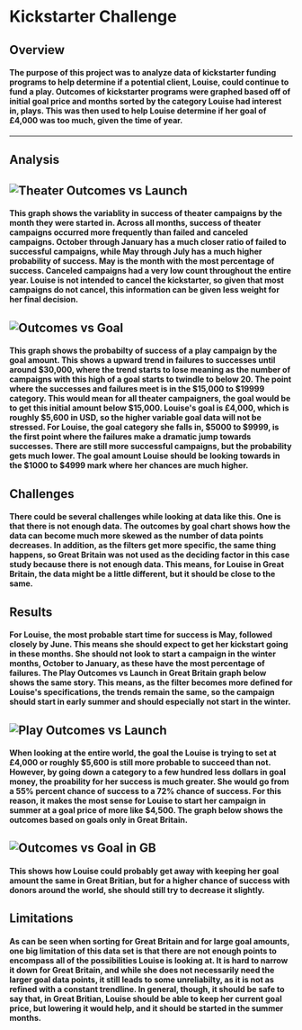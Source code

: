 # Kickstarter Challenge
## Overview
#### The purpose of this project was to analyze data of kickstarter funding programs to help determine if a potential client, Louise, could continue to fund a play. Outcomes of kickstarter programs were graphed based off of initial goal price and months sorted by the category Louise had interest in, plays. This was then used to help Louise determine if her goal of £4,000 was too much, given the time of year. 
---
## Analysis
![Theater Outcomes vs Launch](https://user-images.githubusercontent.com/85752084/121734456-09108880-cab2-11eb-8a68-f85636350474.png)
---
#### This graph shows the variablity in success of theater campaigns by the month they were started in. Across all months, success of theater campaigns occurred more frequently than failed and canceled campaigns. October through January has a much closer ratio of failed to successful campaigns, while May through July has a much higher probability of success. May is the month with the most percentage of success. Canceled campaigns had a very low count throughout the entire year. Louise is not intended to cancel the kickstarter, so given that most campaigns do not cancel, this information can be given less weight for her final decision. 
![Outcomes vs Goal](https://user-images.githubusercontent.com/85752084/121734452-07df5b80-cab2-11eb-8e89-669ac8b0ebf0.png)
---
#### This graph shows the probabilty of success of a play campaign by the goal amount. This shows a upward trend in failures to successes until around $30,000, where the trend starts to lose meaning as the number of campaigns with this high of a goal starts to twindle to below 20. The point where the successes and failures meet is in the $15,000 to $19999 category. This would mean for all theater campaigners, the goal would be to get this initial amount below $15,000. Louise's goal is £4,000, which is roughly $5,600 in USD, so the higher variable goal data will not be stressed. For Louise, the goal category she falls in, $5000 to $9999, is the first point where the failures make a dramatic jump towards successes. There are still more successful campaigns, but the probability gets much lower. The goal amount Louise should be looking towards in the $1000 to $4999 mark where her chances are much higher.
## Challenges
#### There could be several challenges while looking at data like this. One is that there is not enough data. The outcomes by goal chart shows how the data can become much more skewed as the number of data points decreases. In addition, as the filters get more specific, the same thing happens, so Great Britain was not used as the deciding factor in this case study because there is not enough data. This means, for Louise in Great Britain, the data might be a little different, but it should be close to the same.
## Results
#### For Louise, the most probable start time for success is May, followed closely by June. This means she should expect to get her kickstart going in these months. She should not look to start a campaign in the winter months, October to January, as these have the most percentage of failures. The Play Outcomes vs Launch in Great Britain graph below shows the same story. This means, as the filter becomes more defined for Louise's specifications, the trends remain the same, so the campaign should start in early summer and should especially not start in the winter.
![Play Outcomes vs Launch](https://user-images.githubusercontent.com/85752084/121737687-6ad2f180-cab6-11eb-9228-46d4d31da127.png)
---
#### When looking at the entire world, the goal the Louise is trying to set at £4,000 or roughly $5,600 is still more probable to succeed than not. However, by going down a category to a few hundred less dollars in goal money, the proability for her success is much greater. She would go from a 55% percent chance of success to a 72% chance of success. For this reason, it makes the most sense for Louise to start her campaign in summer at a goal price of more like $4,500. The graph below shows the outcomes based on goals only in Great Britain.
![Outcomes vs Goal in GB](https://user-images.githubusercontent.com/85752084/121737684-68709780-cab6-11eb-8072-9ebef3fc598f.png)
---
#### This shows how Louise could probably get away with keeping her goal amount the same in Great Britian, but for a higher chance of success with donors around the world, she should still try to decrease it slightly.
## Limitations
#### As can be seen when sorting for Great Britain and for large goal amounts, one big limitation of this data set is that there are not enough points to encompass all of the possibilities Louise is looking at. It is hard to narrow it down for Great Britain, and while she does not necessarily need the larger goal data points, it still leads to some unreliabilty, as it is not as refined with a constant trendline. In general, though, it should be safe to say that, in Great Britian, Louise should be able to keep her current goal price, but lowering it would help, and it should be started in the summer months.
